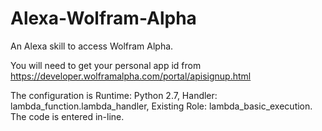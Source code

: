 # Alexa-Wolfram-Alpha

An Alexa skill to access Wolfram Alpha.  

You will need to get your personal app id from https://developer.wolframalpha.com/portal/apisignup.html

The configuration is Runtime: Python 2.7, Handler: lambda_function.lambda_handler, Existing Role: lambda_basic_execution. The code is entered in-line.
